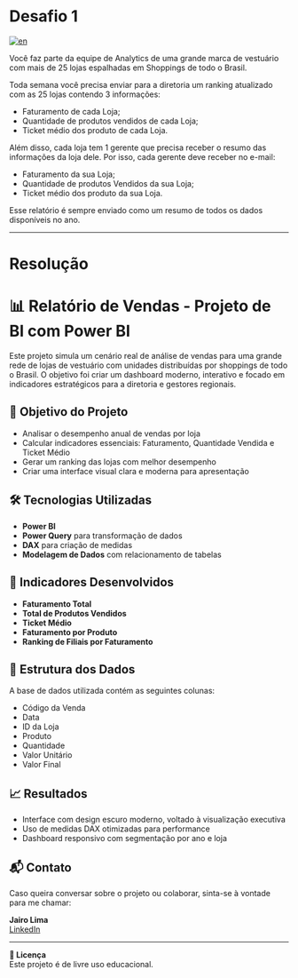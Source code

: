 # Desafio 1

[![en](https://img.shields.io/badge/lang-en-red.svg)](readme.en.md)

Você faz parte da equipe de Analytics de uma grande marca de vestuário com mais de 25 lojas espalhadas em Shoppings de todo o Brasil.

Toda semana você precisa enviar para a diretoria um ranking atualizado com as 25 lojas contendo 3 informações:

- Faturamento de cada Loja;
- Quantidade de produtos vendidos de cada Loja;
- Ticket médio dos produto de cada Loja.

Além disso, cada loja tem 1 gerente que precisa receber o resumo das informações da loja dele. Por isso, cada gerente deve receber no e-mail:

- Faturamento da sua Loja;
- Quantidade de produtos Vendidos da sua Loja;
- Ticket médio dos produto da sua Loja.

Esse relatório é sempre enviado como um resumo de todos os dados disponíveis no ano.

-------------------------------------------------------------------------------

# Resolução

# 📊 Relatório de Vendas - Projeto de BI com Power BI

Este projeto simula um cenário real de análise de vendas para uma grande rede de lojas de vestuário com unidades distribuídas por shoppings de todo o Brasil. O objetivo foi criar um dashboard moderno, interativo e focado em indicadores estratégicos para a diretoria e gestores regionais.

## 🧠 Objetivo do Projeto

- Analisar o desempenho anual de vendas por loja
- Calcular indicadores essenciais: Faturamento, Quantidade Vendida e Ticket Médio
- Gerar um ranking das lojas com melhor desempenho
- Criar uma interface visual clara e moderna para apresentação

## 🛠️ Tecnologias Utilizadas

- **Power BI**
- **Power Query** para transformação de dados
- **DAX** para criação de medidas
- **Modelagem de Dados** com relacionamento de tabelas

## 📌 Indicadores Desenvolvidos

- **Faturamento Total**
- **Total de Produtos Vendidos**
- **Ticket Médio**
- **Faturamento por Produto**
- **Ranking de Filiais por Faturamento**

## 📁 Estrutura dos Dados

A base de dados utilizada contém as seguintes colunas:

- Código da Venda
- Data
- ID da Loja
- Produto
- Quantidade
- Valor Unitário
- Valor Final

## 📈 Resultados

- Interface com design escuro moderno, voltado à visualização executiva
- Uso de medidas DAX otimizadas para performance
- Dashboard responsivo com segmentação por ano e loja

## 📬 Contato

Caso queira conversar sobre o projeto ou colaborar, sinta-se à vontade para me chamar:

**Jairo Lima**  
[LinkedIn](https://www.linkedin.com/in/seu-perfil)  


---

**🔗 Licença**  
Este projeto é de livre uso educacional.
